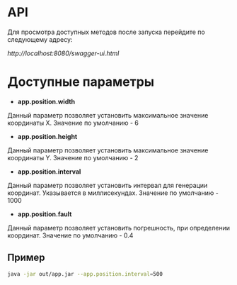 # API
Для просмотра доступных методов после запуска перейдите по 
следующему адресу:

*http://localhost:8080/swagger-ui.html*

# Доступные параметры
* **app.position.width**

Данный параметр позволяет установить максимальное значение координаты Х.
Значение по умолчанию - 6
* **app.position.height**

Данный параметр позволяет установить максимальное значение координаты Y.
Значение по умолчанию - 2
* **app.position.interval**

Данный параметр позволяет установить интервал для генерации координат.
Указывается в миллисекундах. Значение по умолчанию - 1000
* **app.position.fault**

Данный параметр позволяет установить погрешность, при определении
координат. Значение по умолчанию - 0.4
## Пример
```bash
java -jar out/app.jar --app.position.interval=500
```